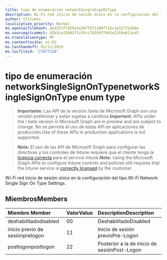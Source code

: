 ```yaml
---
title: tipo de enumeración networkSingleSignOnType
description: Wi-Fi red inicio de sesión único en la configuración del tipo.
author: tfitzmac
localization_priority: Normal
ms.openlocfilehash: abd333ffd59a3a287f371109f71bc1e3177a2b6e
ms.sourcegitcommit: d2b3ca32602ffa76cc7925d7f4d1e2258e611ea5
ms.translationtype: MT
ms.contentlocale: es-ES
ms.lasthandoff: 01/11/2019
ms.locfileid: "27877150"
---
```

# <a name="networksinglesignontype-enum-type"></a><span data-ttu-id="2f860-103">tipo de enumeración networkSingleSignOnType</span><span class="sxs-lookup"><span data-stu-id="2f860-103">networkSingleSignOnType enum type</span></span>

> <span data-ttu-id="2f860-104">**Importante:** Las API de la versión /beta de Microsoft Graph son una versión preliminar y están sujetas a cambios.</span><span class="sxs-lookup"><span data-stu-id="2f860-104">**Important:** APIs under the / beta version in Microsoft Graph are in preview and are subject to change.</span></span> <span data-ttu-id="2f860-105">No se permite el uso de estas API en aplicaciones de producción.</span><span class="sxs-lookup"><span data-stu-id="2f860-105">Use of these APIs in production applications is not supported.</span></span>

> <span data-ttu-id="2f860-106">**Nota:** El uso de las API de Microsoft Graph para configurar las directivas y los controles de Intune requiere que el cliente tenga la [licencia correcta](https://go.microsoft.com/fwlink/?linkid=839381) para el servicio Intune.</span><span class="sxs-lookup"><span data-stu-id="2f860-106">**Note:** Using the Microsoft Graph APIs to configure Intune controls and policies still requires that the Intune service is [correctly licensed](https://go.microsoft.com/fwlink/?linkid=839381) by the customer.</span></span>

<span data-ttu-id="2f860-107">Wi-Fi red inicio de sesión único en la configuración del tipo.</span><span class="sxs-lookup"><span data-stu-id="2f860-107">Wi-Fi Network Single Sign On Type Settings.</span></span>
## <a name="members"></a><span data-ttu-id="2f860-108">Miembros</span><span class="sxs-lookup"><span data-stu-id="2f860-108">Members</span></span>
|<span data-ttu-id="2f860-109">Miembro	</span><span class="sxs-lookup"><span data-stu-id="2f860-109">Member</span></span>|<span data-ttu-id="2f860-110">Valor</span><span class="sxs-lookup"><span data-stu-id="2f860-110">Value</span></span>|<span data-ttu-id="2f860-111">Description</span><span class="sxs-lookup"><span data-stu-id="2f860-111">Description</span></span>|
|:---|:---|:---|
|<span data-ttu-id="2f860-112">deshabilitado</span><span class="sxs-lookup"><span data-stu-id="2f860-112">disabled</span></span>|<span data-ttu-id="2f860-113">0</span><span class="sxs-lookup"><span data-stu-id="2f860-113">0</span></span>|<span data-ttu-id="2f860-114">Deshabilitado</span><span class="sxs-lookup"><span data-stu-id="2f860-114">Disabled</span></span>|
|<span data-ttu-id="2f860-115">inicio previo de sesión</span><span class="sxs-lookup"><span data-stu-id="2f860-115">prelogon</span></span>|<span data-ttu-id="2f860-116">1</span><span class="sxs-lookup"><span data-stu-id="2f860-116">1</span></span>|<span data-ttu-id="2f860-117">Inicio de sesión previo</span><span class="sxs-lookup"><span data-stu-id="2f860-117">Pre-Logon</span></span>|
|<span data-ttu-id="2f860-118">postlogon</span><span class="sxs-lookup"><span data-stu-id="2f860-118">postlogon</span></span>|<span data-ttu-id="2f860-119">2</span><span class="sxs-lookup"><span data-stu-id="2f860-119">2</span></span>|<span data-ttu-id="2f860-120">Posterior a la de inicio de sesión</span><span class="sxs-lookup"><span data-stu-id="2f860-120">Post-Logon</span></span>|






